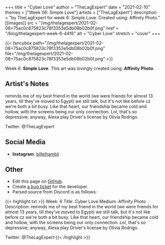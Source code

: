 +++
title =       "Cyber Love"
author =      "TheLagExpert"
date =        "2021-02-10"
themes =      ["Week 06: Simple Love"]
artists =     ["TheLagExpert"]
description = "by TheLagExpert for week 6: Simple Love. Created using: Affinity Photo."
[[images]]
              src = "/img/thelagexpert/2021-02-08+75ac0c875823c78f3353e5db08b02b0f.png"
              href = "/blog/thelagexpert-week-6-44f6"
              alt = "Cyber Love"
              stretch = "cover"
+++


{{< fancybox path="/img/thelagexpert/2021-02-08+75ac0c875823c78f3353e5db08b02b0f.png" file="/img/thelagexpert/2021-02-08+75ac0c875823c78f3353e5db08b02b0f.png" >}}


Week 6: **Simple Love**. This art was lovingly created using: **Affinity Photo**.

## Artist's Notes

reminds me of my best friend in the world (we were friends for almost 13 years, till they've moved to Egypt) we still talk, but it's not like before cz we're both a bit busy. Like that heart, our friendship became cold and hollow, with the screens being our only connection. Lol, that's so depressive; anyway, Alexa play Driver's license by Olivia Rodrigo.

Twitter: @TheLagExpert

## Social Media

- **Instagram**: <a href='https://instagram.com/billelhambli' target='_blank'>billelhambli</a>


## Other

- Edit this page on [GitHub](https://github.com/teaminkling/web-refresh/edit/main/blog/content/blog/thelagexpert-week-6-44f6.md).
- Create [a bug ticket](https://github.com/teaminkling/web-refresh/issues/new?assignees=&labels=bug&template=problem-report.md&title=) for the developer.
- Parsed source from Discord is as follows:

{{< highlight txt >}}
Week: 6
Title: Cyber Love
Medium: Affinity Photo 
Description: reminds me of my best friend in the world (we were friends for almost 13 years, till they've moved to Egypt) we still talk, but it's not like before cz we're both a bit busy. Like that heart, our friendship became cold and hollow, with the screens being our only connection. Lol, that's so depressive; anyway, Alexa play Driver's license by Olivia Rodrigo.

Twitter: @TheLagExpert
{{< /highlight >}}